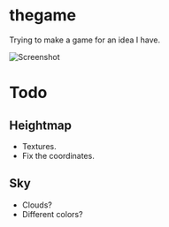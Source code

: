 # thegame

Trying to make a game for an idea I have.

![Screenshot](http://i.imgur.com/mjHik.png)

# Todo

## Heightmap

* Textures.
* Fix the coordinates.

## Sky

* Clouds?
* Different colors?

